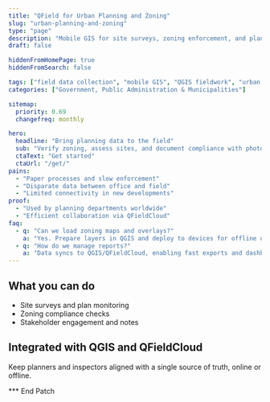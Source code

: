 ```yaml
---
title: "QField for Urban Planning and Zoning"
slug: "urban-planning-and-zoning"
type: "page"
description: "Mobile GIS for site surveys, zoning enforcement, and plan monitoring in cities and towns."
draft: false

hiddenFromHomePage: true
hiddenFromSearch: false

tags: ["field data collection", "mobile GIS", "QGIS fieldwork", "urban planning", "zoning enforcement"]
categories: ["Government, Public Administration & Municipalities"]

sitemap:
  priority: 0.69
  changefreq: monthly

hero:
  headline: "Bring planning data to the field"
  sub: "Verify zoning, assess sites, and document compliance with photos and notes."
  ctaText: "Get started"
  ctaUrl: "/get/"
pains:
  - "Paper processes and slow enforcement"
  - "Disparate data between office and field"
  - "Limited connectivity in new developments"
proof:
  - "Used by planning departments worldwide"
  - "Efficient collaboration via QFieldCloud"
faq:
  - q: "Can we load zoning maps and overlays?"
    a: "Yes. Prepare layers in QGIS and deploy to devices for offline use."
  - q: "How do we manage reports?"
    a: "Data syncs to QGIS/QFieldCloud, enabling fast exports and dashboards."
---
```


## What you can do
- Site surveys and plan monitoring  
- Zoning compliance checks  
- Stakeholder engagement and notes

## Integrated with QGIS and QFieldCloud
Keep planners and inspectors aligned with a single source of truth, online or offline.

*** End Patch